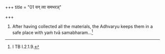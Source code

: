 +++
title = "01 यन् त्वा समभरञ्"

+++
1. After having collected all the materials, the Adhvaryu keeps them in a safe place with yaṁ tvā samabharam...[^1]   

[^1]: I TB I.2.1.9. 
